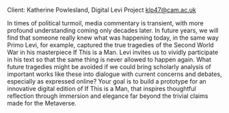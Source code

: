 Client: Katherine Powlesland, Digital Levi Project <klp47@cam.ac.uk>

In times of political turmoil, media commentary is transient, with more
profound understanding coming only decades later. In future years, we
will find that someone really knew what was happening today, in the same
way Primo Levi, for example, captured the true tragedies of the Second
World War in his masterpiece If This is a Man. Levi invites us to
vividly participate in his text so that the same thing is never allowed
to happen again. What future tragedies might be avoided if we could
bring scholarly analysis of important works like these into dialogue
with current concerns and debates, especially as expressed online? Your
goal is to build a prototype for an innovative digital edition of If
This is a Man, that inspires thoughtful reflection through immersion and
elegance far beyond the trivial claims made for the Metaverse.